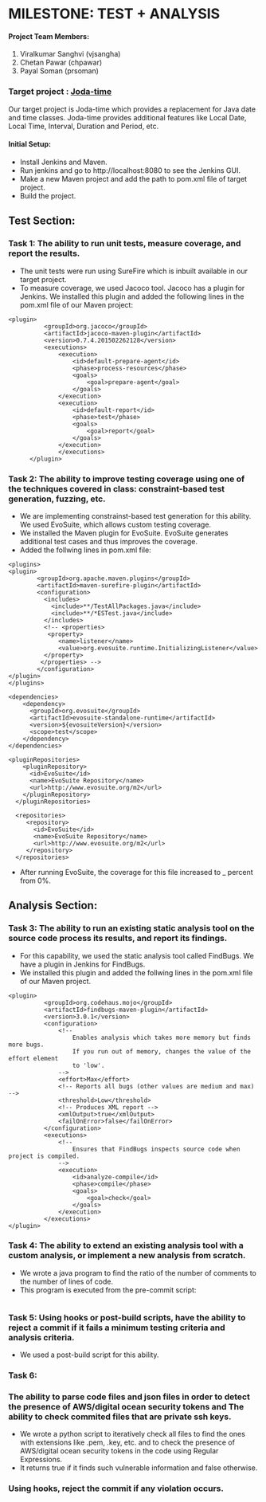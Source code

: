 # MILESTONE: TEST + ANALYSIS
#### Project Team Members:
1. Viralkumar Sanghvi (vjsangha)
2. Chetan Pawar (chpawar)
3. Payal Soman (prsoman)

### Target project : [Joda-time](https://github.com/JodaOrg/joda-time)

Our target project is Joda-time which provides a replacement for Java date and time classes. Joda-time provides additional features like Local Date, Local Time, Interval, Duration and Period, etc. 

#### Initial Setup:
* Install Jenkins and Maven.
* Run jenkins and go to http://localhost:8080 to see the Jenkins GUI.
* Make a new Maven project and add the path to pom.xml file of target project.
* Build the project.

## Test Section:

### Task 1: The ability to run unit tests, measure coverage, and report the results.

* The unit tests were run using SureFire which is inbuilt available in our target project.
* To measure coverage, we used Jacoco tool. Jacoco has a plugin for Jenkins. We installed this plugin and added the following lines in the pom.xml file of our Maven project:
```
<plugin>
          <groupId>org.jacoco</groupId>
          <artifactId>jacoco-maven-plugin</artifactId>
          <version>0.7.4.201502262128</version>
          <executions>
              <execution>
                  <id>default-prepare-agent</id>
                  <phase>process-resources</phase>
                  <goals>
                      <goal>prepare-agent</goal>
                  </goals>
              </execution>
              <execution>
                  <id>default-report</id>
                  <phase>test</phase>
                  <goals>
                      <goal>report</goal>
                  </goals>
              </execution>
              </executions>
      </plugin>
```




### Task 2: The ability to improve testing coverage using one of the techniques covered in class: constraint-based test generation, fuzzing, etc.

* We are implementing constrainst-based test generation for this ability. We used EvoSuite, which allows custom testing coverage.
* We installed the Maven plugin for EvoSuite. EvoSuite generates additional test cases and thus improves the coverage.
* Added the follwing lines in pom.xml file:
```
<plugins>
<plugin>
        <groupId>org.apache.maven.plugins</groupId>
        <artifactId>maven-surefire-plugin</artifactId>
        <configuration>
          <includes>
            <include>**/TestAllPackages.java</include>
            <include>**/*ESTest.java</include>
          </includes>
          <!-- <properties>
           <property>
              <name>listener</name>
              <value>org.evosuite.runtime.InitializingListener</value>
          </property>
         </properties> -->
        </configuration>
</plugin>
</plugins>

<dependencies>
    <dependency>
      <groupId>org.evosuite</groupId>
      <artifactId>evosuite-standalone-runtime</artifactId>
      <version>${evosuiteVersion}</version>
      <scope>test</scope>
    </dependency>
</dependencies>   

<pluginRepositories>
    <pluginRepository>
      <id>EvoSuite</id>
      <name>EvoSuite Repository</name>
      <url>http://www.evosuite.org/m2</url>
    </pluginRepository>
  </pluginRepositories>

  <repositories>
     <repository>
       <id>EvoSuite</id>
       <name>EvoSuite Repository</name>
       <url>http://www.evosuite.org/m2</url>
     </repository>
  </repositories>
```
* After running EvoSuite, the coverage for this file increased to _ percent from 0%.

## Analysis Section:

### Task 3: The ability to run an existing static analysis tool on the source code process its results, and report its findings.

* For this capability, we used the static analysis tool called FindBugs. We have a plugin in Jenkins for FindBugs. 
* We installed this plugin and added the follwing lines in the pom.xml file of our Maven project.
```
<plugin>
          <groupId>org.codehaus.mojo</groupId>
          <artifactId>findbugs-maven-plugin</artifactId>
          <version>3.0.1</version>
          <configuration>
              <!--
                  Enables analysis which takes more memory but finds more bugs.
                  If you run out of memory, changes the value of the effort element
                  to 'low'.
              -->
              <effort>Max</effort>
              <!-- Reports all bugs (other values are medium and max) -->
              <threshold>Low</threshold>
              <!-- Produces XML report -->
              <xmlOutput>true</xmlOutput>
              <failOnError>false</failOnError>
          </configuration>
          <executions>
              <!-- 
                  Ensures that FindBugs inspects source code when project is compiled. 
              -->
              <execution>
                  <id>analyze-compile</id>
                  <phase>compile</phase>
                  <goals>
                      <goal>check</goal>
                  </goals>
              </execution>
          </executions>
</plugin>
```

### Task 4: The ability to extend an existing analysis tool with a custom analysis, or implement a new analysis from scratch. 
* We wrote a java program to find the ratio of the number of comments to the number of lines of code.
* This program is executed from the pre-commit script:

```

```

### Task 5: Using hooks or post-build scripts, have the ability to reject a commit if it fails a minimum testing criteria and analysis criteria.

* We used a post-build script for this ability. 
 

### Task 6: 
### The ability to parse code files and json files in order to detect the presence of AWS/digital ocean security tokens and The ability to check commited files that are private ssh keys. 

* We wrote a python script to iteratively check all files to find the ones with extensions like .pem, .key, etc. and to check the presence of AWS/digital ocean security tokens in the code using Regular Expressions.
* It returns true if it finds such vulnerable information and false otherwise.

### Using hooks, reject the commit if any violation occurs.















